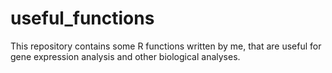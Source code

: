 # useful_functions
This repository contains some R functions written by me, that are useful for gene expression analysis and other biological analyses.
